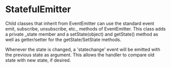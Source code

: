 # StatefulEmitter

Child classes that inherit from EventEmitter can use the standard event emit, subscribe, unsubscribe, etc., methods of EventEmitter. This class adds a private _state member and a setState(object) and getState() method as well as getter/setter for the getState/SetState methods.

Whenever the state is changed, a 'statechange' event will be emitted with the previous state as argument.  This allows the handler to compare old state with new state, if desired.

